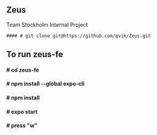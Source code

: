 ## Zeus

Team Stockholm Internal Project

```
#### # git clone git@https://github.com/qvik/Zeus.git
```

## To run zeus-fe

#### # cd zeus-fe

#### # npm install --global expo-cli

#### # npm install

#### # expo start

#### # press "w"

```

```
